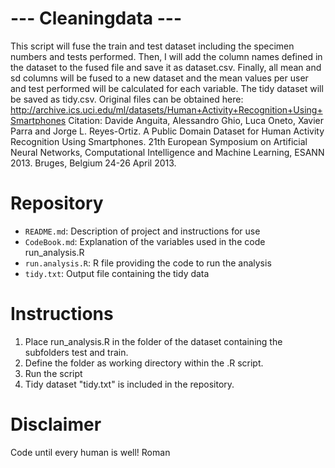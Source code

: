 #  --- Cleaningdata ---

This script will fuse the train and test dataset including the specimen numbers and tests performed. Then, I will add the column names defined in the dataset to the fused file and save it as dataset.csv.
Finally, all mean and sd columns will be fused to a new dataset and the mean values per user and test performed will be calculated for each variable. The tidy dataset will be saved as tidy.csv.
Original files can be obtained here: http://archive.ics.uci.edu/ml/datasets/Human+Activity+Recognition+Using+Smartphones
Citation: Davide Anguita, Alessandro Ghio, Luca Oneto, Xavier Parra and Jorge L. Reyes-Ortiz. A Public Domain Dataset for Human Activity Recognition Using Smartphones. 21th European Symposium on Artificial Neural Networks, Computational Intelligence and Machine Learning, ESANN 2013. Bruges, Belgium 24-26 April 2013. 

# Repository
* `README.md`: Description of project and instructions for use
* `CodeBook.md`: Explanation of the variables used in the code run_analysis.R
* `run.analysis.R`: R file providing the code to run the analysis
* `tidy.txt`: Output file containing the tidy data

# Instructions
1) Place run_analysis.R in the folder of the dataset containing the subfolders test and train.
2) Define the folder as working directory within the .R script.
3) Run the script
4) Tidy dataset "tidy.txt" is included in the repository.

# Disclaimer
Code until every human is well!
Roman
